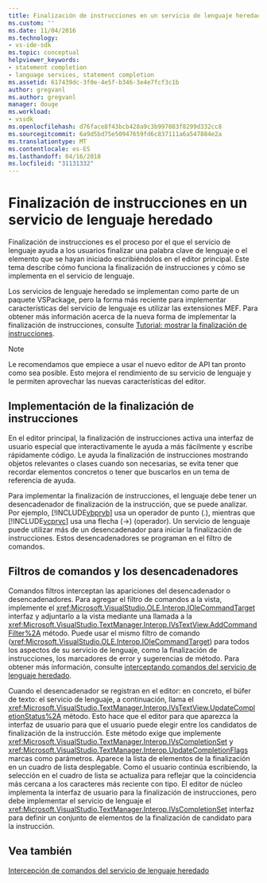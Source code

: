 ```yaml
---
title: Finalización de instrucciones en un servicio de lenguaje heredado | Documentos de Microsoft
ms.custom: ''
ms.date: 11/04/2016
ms.technology:
- vs-ide-sdk
ms.topic: conceptual
helpviewer_keywords:
- statement completion
- language services, statement completion
ms.assetid: 617439dc-3f0e-4e5f-b346-3e4e7fcf3c1b
author: gregvanl
ms.author: gregvanl
manager: douge
ms.workload:
- vssdk
ms.openlocfilehash: d76face8f43bcb428a9c3b997083f8299d332cc8
ms.sourcegitcommit: 6a9d5bd75e50947659fd6c837111a6a547884e2a
ms.translationtype: MT
ms.contentlocale: es-ES
ms.lasthandoff: 04/16/2018
ms.locfileid: "31131332"
---
```

# <a name="statement-completion-in-a-legacy-language-service"></a>Finalización de instrucciones en un servicio de lenguaje heredado
Finalización de instrucciones es el proceso por el que el servicio de lenguaje ayuda a los usuarios finalizar una palabra clave de lenguaje o el elemento que se hayan iniciado escribiéndolos en el editor principal. Este tema describe cómo funciona la finalización de instrucciones y cómo se implementa en el servicio de lenguaje.  
  
 Los servicios de lenguaje heredado se implementan como parte de un paquete VSPackage, pero la forma más reciente para implementar características del servicio de lenguaje es utilizar las extensiones MEF. Para obtener más información acerca de la nueva forma de implementar la finalización de instrucciones, consulte [Tutorial: mostrar la finalización de instrucciones](../../extensibility/walkthrough-displaying-statement-completion.md).  
  
> [!NOTE]
>  Le recomendamos que empiece a usar el nuevo editor de API tan pronto como sea posible. Esto mejora el rendimiento de su servicio de lenguaje y le permiten aprovechar las nuevas características del editor.  
  
## <a name="implementing-statement-completion"></a>Implementación de la finalización de instrucciones  
 En el editor principal, la finalización de instrucciones activa una interfaz de usuario especial que interactivamente le ayuda a más fácilmente y escribe rápidamente código. Le ayuda la finalización de instrucciones mostrando objetos relevantes o clases cuando son necesarias, se evita tener que recordar elementos concretos o tener que buscarlos en un tema de referencia de ayuda.  
  
 Para implementar la finalización de instrucciones, el lenguaje debe tener un desencadenador de finalización de la instrucción, que se puede analizar. Por ejemplo, [!INCLUDE[vbprvb](../../code-quality/includes/vbprvb_md.md)] usa un operador de punto (.), mientras que [!INCLUDE[vcprvc](../../code-quality/includes/vcprvc_md.md)] usa una flecha (->) (operador). Un servicio de lenguaje puede utilizar más de un desencadenador para iniciar la finalización de instrucciones. Estos desencadenadores se programan en el filtro de comandos.  
  
## <a name="command-filters-and-triggers"></a>Filtros de comandos y los desencadenadores  
 Comandos filtros interceptan las apariciones del desencadenador o desencadenadores. Para agregar el filtro de comandos a la vista, implemente el <xref:Microsoft.VisualStudio.OLE.Interop.IOleCommandTarget> interfaz y adjuntarlo a la vista mediante una llamada a la <xref:Microsoft.VisualStudio.TextManager.Interop.IVsTextView.AddCommandFilter%2A> método. Puede usar el mismo filtro de comando (<xref:Microsoft.VisualStudio.OLE.Interop.IOleCommandTarget>) para todos los aspectos de su servicio de lenguaje, como la finalización de instrucciones, los marcadores de error y sugerencias de método. Para obtener más información, consulte [interceptando comandos del servicio de lenguaje heredado](../../extensibility/internals/intercepting-legacy-language-service-commands.md).  
  
 Cuando el desencadenador se registran en el editor: en concreto, el búfer de texto: el servicio de lenguaje, a continuación, llama el <xref:Microsoft.VisualStudio.TextManager.Interop.IVsTextView.UpdateCompletionStatus%2A> método. Esto hace que el editor para que aparezca la interfaz de usuario para que el usuario puede elegir entre los candidatos de finalización de la instrucción. Este método exige que implemente <xref:Microsoft.VisualStudio.TextManager.Interop.IVsCompletionSet> y <xref:Microsoft.VisualStudio.TextManager.Interop.UpdateCompletionFlags> marcas como parámetros. Aparece la lista de elementos de la finalización en un cuadro de lista desplegable. Como el usuario continúa escribiendo, la selección en el cuadro de lista se actualiza para reflejar que la coincidencia más cercana a los caracteres más reciente con tipo. El editor de núcleo implementa la interfaz de usuario para la finalización de instrucciones, pero debe implementar el servicio de lenguaje el <xref:Microsoft.VisualStudio.TextManager.Interop.IVsCompletionSet> interfaz para definir un conjunto de elementos de la finalización de candidato para la instrucción.  
  
## <a name="see-also"></a>Vea también  
 [Intercepción de comandos del servicio de lenguaje heredado](../../extensibility/internals/intercepting-legacy-language-service-commands.md)